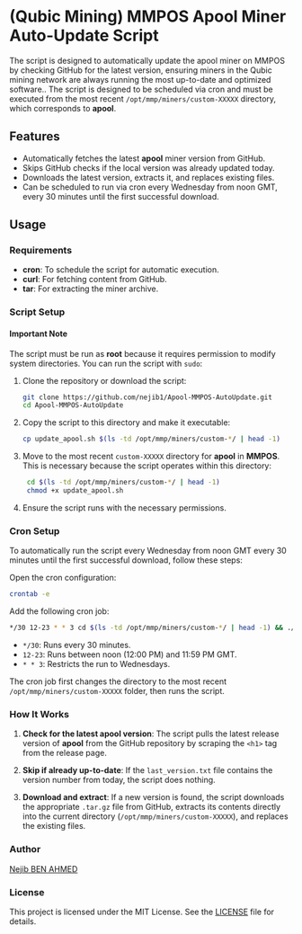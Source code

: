 # (Qubic Mining) MMPOS Apool Miner Auto-Update Script

The script is designed to automatically update the apool miner on MMPOS by checking GitHub for the latest version, ensuring miners in the Qubic mining network are always running the most up-to-date and optimized software..
The script is designed to be scheduled via cron and must be executed from the most recent `/opt/mmp/miners/custom-XXXXX` directory, which corresponds to **apool**.

## Features

- Automatically fetches the latest **apool** miner version from GitHub.
- Skips GitHub checks if the local version was already updated today.
- Downloads the latest version, extracts it, and replaces existing files.
- Can be scheduled to run via cron every Wednesday from noon GMT, every 30 minutes until the first successful download.

## Usage

### Requirements

- **cron**: To schedule the script for automatic execution.
- **curl**: For fetching content from GitHub.
- **tar**: For extracting the miner archive.

### Script Setup

#### Important Note

The script must be run as **root** because it requires permission to modify system directories. You can run the script with `sudo`:


1. Clone the repository or download the script:
   ```bash
   git clone https://github.com/nejib1/Apool-MMPOS-AutoUpdate.git
   cd Apool-MMPOS-AutoUpdate
   ```

2. Copy the script to this directory and make it executable:

   ```bash
   cp update_apool.sh $(ls -td /opt/mmp/miners/custom-*/ | head -1)      
   ```

3. Move to the most recent `custom-XXXXX` directory for **apool** in **MMPOS**. This is necessary because the script operates within this directory:

   ```bash
    cd $(ls -td /opt/mmp/miners/custom-*/ | head -1)
    chmod +x update_apool.sh
   ```
   
4. Ensure the script runs with the necessary permissions.

### Cron Setup
To automatically run the script every Wednesday from noon GMT every 30 minutes until the first successful download, follow these steps:

Open the cron configuration:

```bash
crontab -e
```

Add the following cron job:

```bash
*/30 12-23 * * 3 cd $(ls -td /opt/mmp/miners/custom-*/ | head -1) && ./update_apool.sh
```

- `*/30`: Runs every 30 minutes.
- `12-23`: Runs between noon (12:00 PM) and 11:59 PM GMT.
- `* * 3`: Restricts the run to Wednesdays.

The cron job first changes the directory to the most recent `/opt/mmp/miners/custom-XXXXX` folder, then runs the script.

### How It Works
1. **Check for the latest apool version**: The script pulls the latest release version of **apool** from the GitHub repository by scraping the `<h1>` tag from the release page.

2. **Skip if already up-to-date**: If the `last_version.txt` file contains the version number from today, the script does nothing.

3. **Download and extract**: If a new version is found, the script downloads the appropriate `.tar.gz` file from GitHub, extracts its contents directly into the current directory (`/opt/mmp/miners/custom-XXXXX`), and replaces the existing files.

### Author

[Nejib BEN AHMED](https://github.com/nejib1)



### License
This project is licensed under the MIT License. See the [LICENSE](LICENSE) file for details.
